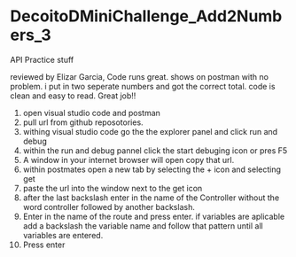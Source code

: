 # DecoitoDMiniChallenge_Add2Numbers_3

API Practice stuff

reviewed by Elizar Garcia, Code runs great. shows on postman with no problem. i put in two seperate numbers and got the correct total. code is clean and easy to read. Great job!!

1. open visual studio code and postman
2. pull url from github reposotories.
3. withing visual studio code go the the explorer panel and click run and debug
4. within the run and debug pannel click the start debuging icon or pres F5
5. A window in your internet browser will open copy that url.
6. within postmates open a new tab by selecting the + icon and selecting get
7. paste the url into the window next to the get icon
8. after the last backslash enter in the name of the Controller without the word controller followed by another backslash.
9. Enter in the name of the route and press enter. if variables are aplicable add a backslash the variable name and follow that pattern until all variables are entered. 
10. Press enter
